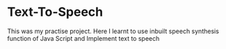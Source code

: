 # Text-To-Speech
This was my practise project. Here I learnt to use inbuilt speech synthesis function of Java Script and Implement text to speech  
